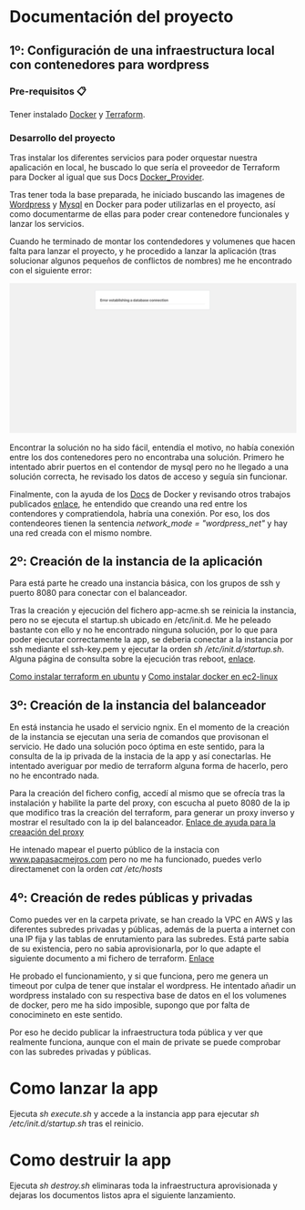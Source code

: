 # Documentación del proyecto

## 1º: Configuración de una infraestructura local con contenedores para wordpress

### Pre-requisitos 📋

Tener instalado [Docker](http://docker.com) y [Terraform](http://terraform.io).

### Desarrollo del proyecto

Tras instalar los diferentes servicios para poder orquestar nuestra apalicación en local, he buscado lo que sería el proveedor de Terraform para Docker al igual que sus Docs [Docker_Provider](https://registry.terraform.io/providers/kreuzwerker/docker/latest/docs).

Tras tener toda la base preparada, he iniciado buscando las imagenes de [Wordpress](https://hub.docker.com/_/wordpress) y [Mysql](https://hub.docker.com/_/mysql) en Docker para poder utilizarlas en el proyecto, así como documentarme de ellas para poder crear contenedore funcionales y lanzar los servicios.

Cuando he terminado de montar los contendedores y volumenes que hacen falta para lanzar el proyecto, y he procedido a lanzar la aplicación (tras solucionar algunos pequeños de conflictos de nombres) me he encontrado con el siguiente error:

![Image text](https://github.com/jordiros27/papasAcme/blob/main/readmeData/errorEstablishingADatabaseConnection.png)

Encontrar la solución no ha sido fácil, entendía el motivo, no había conexión entre los dos contenedores pero no encontraba una solución. Primero he intentado abrir puertos en el contendor de mysql pero no he llegado a una solución correcta, he revisado los datos de acceso y seguía sin funcionar. 

Finalmente, con la ayuda de los [Docs](https://docs.docker.com) de Docker y revisando otros trabajos publicados [enlace](https://joachim8675309.medium.com/docker-the-terraform-way-part-2-e979369028a6), he entendido que creando una red entre los contendores y compratiendola, habría una conexión. Por eso, los dos contendeores tienen la sentencia _network_mode = "wordpress_net"_ y hay una red creada con el mismo nombre.

## 2º: Creación de la instancia de la aplicación

Para está parte he creado una instancia básica, con los grupos de ssh y puerto 8080 para conectar con el balanceador. 

Tras la creación y ejecución del fichero app-acme.sh se reinicia la instancia, pero no se ejecuta el startup.sh ubicado en /etc/init.d. Me he peleado bastante con ello y no he encontrado ninguna solución, por lo que para poder ejecutar correctamente la app, se deberia conectar a la instancia por ssh mediante el ssh-key.pem y ejecutar la orden _sh /etc/init.d/startup.sh_. Alguna página de consulta sobre la ejecución tras reboot, [enlace](https://redessy.com/como-ejecutar-automaticamente-scripts-y-comandos-de-inicio-de-linux/).

[Como instalar terraform en ubuntu](https://conpilar.kryptonsolid.com/como-instalar-terraform-en-ubuntu-20-04/) y 
[Como instalar docker en ec2-linux](https://www.cyberciti.biz/faq/how-to-install-docker-on-amazon-linux-2/)

## 3º: Creación de la instancia del balanceador

En está instancia he usado el servicio ngnix. En el momento de la creación de la instancia se ejecutan una seria de comandos que provisonan el servicio. He dado una solución poco óptima en este sentido, para la consulta de la ip privada de la instacia de la app y así conectarlas. He intentado averiguar por medio de terraform alguna forma de hacerlo, pero no he encontrado nada.

Para la creación del fichero config, accedí al mismo que se ofrecía tras la instalación y habilite la parte del proxy, con escucha al pueto 8080 de la ip que modifico tras la creación del terraform, para generar un proxy inverso y mostrar el resultado con la ip del balanceador. [Enlace de ayuda para la creaación del proxy](https://www.nginx.com/resources/wiki/start/topics/examples/full/)

He intenado mapear el puerto público de la instacia con www.papasacmejros.com pero no me ha funcionado, puedes verlo directamenet con la orden _cat /etc/hosts_

## 4º: Creación de redes públicas y privadas

Como puedes ver en la carpeta private, se han creado la VPC en AWS y las diferentes subredes privadas y públicas, además de la puerta a internet con una IP fija y las tablas de enrutamiento para las subredes. Está parte sabia de su existencia, pero no sabia aprovisionarla, por lo que adapte el siguiente documento a mi fichero de terraform. [Enlace](https://medium.com/appgambit/terraform-aws-vpc-with-private-public-subnets-with-nat-4094ad2ab331)

He probado el funcionamiento, y si que funciona, pero me genera un timeout por culpa de tener que instalar el wordpress. He intentado añadir un wordpress instalado con su respectiva base de datos en el los volumenes de docker, pero me ha sido imposible, supongo que por falta de conocimineto en este sentido. 

Por eso he decido publicar la infraestructura toda pública y ver que realmente funciona, aunque con el main de private se puede comprobar con las subredes privadas y públicas. 

# Como lanzar la app

Ejecuta _sh execute.sh_ y accede a la instancia app para ejecutar _sh /etc/init.d/startup.sh_ tras el reinicio.

# Como destruir la app

Ejecuta _sh destroy.sh_ eliminaras toda la infraestructura aprovisionada y dejaras los documentos listos apra el siguiente lanzamiento.

